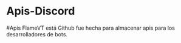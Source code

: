 # Apis-Discord
#Apis FlameVT está Github fue hecha para almacenar apis para los desarrolladores de bots.
